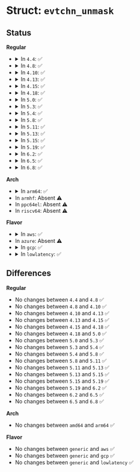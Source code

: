 # Struct: <code>evtchn_unmask</code>

## Status
<b>Regular</b>
<ul>
<li>
<details>
<summary>In <code>4.4</code>: ✅</summary>

```c
struct evtchn_unmask {
    evtchn_port_t port;
};
```
</details>
</li>
<li>
<details>
<summary>In <code>4.8</code>: ✅</summary>

```c
struct evtchn_unmask {
    evtchn_port_t port;
};
```
</details>
</li>
<li>
<details>
<summary>In <code>4.10</code>: ✅</summary>

```c
struct evtchn_unmask {
    evtchn_port_t port;
};
```
</details>
</li>
<li>
<details>
<summary>In <code>4.13</code>: ✅</summary>

```c
struct evtchn_unmask {
    evtchn_port_t port;
};
```
</details>
</li>
<li>
<details>
<summary>In <code>4.15</code>: ✅</summary>

```c
struct evtchn_unmask {
    evtchn_port_t port;
};
```
</details>
</li>
<li>
<details>
<summary>In <code>4.18</code>: ✅</summary>

```c
struct evtchn_unmask {
    evtchn_port_t port;
};
```
</details>
</li>
<li>
<details>
<summary>In <code>5.0</code>: ✅</summary>

```c
struct evtchn_unmask {
    evtchn_port_t port;
};
```
</details>
</li>
<li>
<details>
<summary>In <code>5.3</code>: ✅</summary>

```c
struct evtchn_unmask {
    evtchn_port_t port;
};
```
</details>
</li>
<li>
<details>
<summary>In <code>5.4</code>: ✅</summary>

```c
struct evtchn_unmask {
    evtchn_port_t port;
};
```
</details>
</li>
<li>
<details>
<summary>In <code>5.8</code>: ✅</summary>

```c
struct evtchn_unmask {
    evtchn_port_t port;
};
```
</details>
</li>
<li>
<details>
<summary>In <code>5.11</code>: ✅</summary>

```c
struct evtchn_unmask {
    evtchn_port_t port;
};
```
</details>
</li>
<li>
<details>
<summary>In <code>5.13</code>: ✅</summary>

```c
struct evtchn_unmask {
    evtchn_port_t port;
};
```
</details>
</li>
<li>
<details>
<summary>In <code>5.15</code>: ✅</summary>

```c
struct evtchn_unmask {
    evtchn_port_t port;
};
```
</details>
</li>
<li>
<details>
<summary>In <code>5.19</code>: ✅</summary>

```c
struct evtchn_unmask {
    evtchn_port_t port;
};
```
</details>
</li>
<li>
<details>
<summary>In <code>6.2</code>: ✅</summary>

```c
struct evtchn_unmask {
    evtchn_port_t port;
};
```
</details>
</li>
<li>
<details>
<summary>In <code>6.5</code>: ✅</summary>

```c
struct evtchn_unmask {
    evtchn_port_t port;
};
```
</details>
</li>
<li>
<details>
<summary>In <code>6.8</code>: ✅</summary>

```c
struct evtchn_unmask {
    evtchn_port_t port;
};
```
</details>
</li>
</ul>
<b>Arch</b>
<ul>
<li>
<details>
<summary>In <code>arm64</code>: ✅</summary>

```c
struct evtchn_unmask {
    evtchn_port_t port;
};
```
</details>
</li>
<li>
In <code>armhf</code>: Absent ⚠️
</li>
<li>
In <code>ppc64el</code>: Absent ⚠️
</li>
<li>
In <code>riscv64</code>: Absent ⚠️
</li>
</ul>
<b>Flavor</b>
<ul>
<li>
<details>
<summary>In <code>aws</code>: ✅</summary>

```c
struct evtchn_unmask {
    evtchn_port_t port;
};
```
</details>
</li>
<li>
In <code>azure</code>: Absent ⚠️
</li>
<li>
<details>
<summary>In <code>gcp</code>: ✅</summary>

```c
struct evtchn_unmask {
    evtchn_port_t port;
};
```
</details>
</li>
<li>
<details>
<summary>In <code>lowlatency</code>: ✅</summary>

```c
struct evtchn_unmask {
    evtchn_port_t port;
};
```
</details>
</li>
</ul>

## Differences
<b>Regular</b>
<ul>
<li>
No changes between <code>4.4</code> and <code>4.8</code> ✅
</li>
<li>
No changes between <code>4.8</code> and <code>4.10</code> ✅
</li>
<li>
No changes between <code>4.10</code> and <code>4.13</code> ✅
</li>
<li>
No changes between <code>4.13</code> and <code>4.15</code> ✅
</li>
<li>
No changes between <code>4.15</code> and <code>4.18</code> ✅
</li>
<li>
No changes between <code>4.18</code> and <code>5.0</code> ✅
</li>
<li>
No changes between <code>5.0</code> and <code>5.3</code> ✅
</li>
<li>
No changes between <code>5.3</code> and <code>5.4</code> ✅
</li>
<li>
No changes between <code>5.4</code> and <code>5.8</code> ✅
</li>
<li>
No changes between <code>5.8</code> and <code>5.11</code> ✅
</li>
<li>
No changes between <code>5.11</code> and <code>5.13</code> ✅
</li>
<li>
No changes between <code>5.13</code> and <code>5.15</code> ✅
</li>
<li>
No changes between <code>5.15</code> and <code>5.19</code> ✅
</li>
<li>
No changes between <code>5.19</code> and <code>6.2</code> ✅
</li>
<li>
No changes between <code>6.2</code> and <code>6.5</code> ✅
</li>
<li>
No changes between <code>6.5</code> and <code>6.8</code> ✅
</li>
</ul>
<b>Arch</b>
<ul>
<li>
No changes between <code>amd64</code> and <code>arm64</code> ✅
</li>
</ul>
<b>Flavor</b>
<ul>
<li>
No changes between <code>generic</code> and <code>aws</code> ✅
</li>
<li>
No changes between <code>generic</code> and <code>gcp</code> ✅
</li>
<li>
No changes between <code>generic</code> and <code>lowlatency</code> ✅
</li>
</ul>
